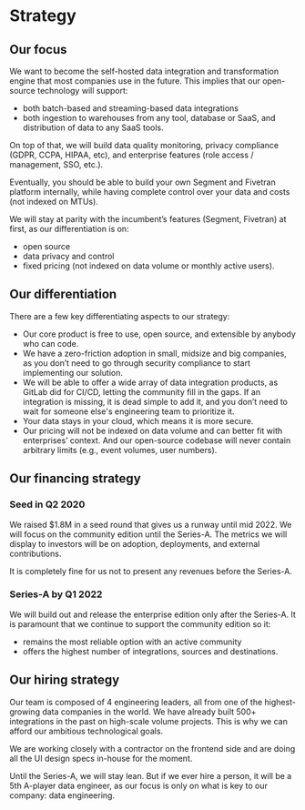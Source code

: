 # Strategy

## **Our focus**

We want to become the self-hosted data integration and transformation engine that most companies use in the future. This implies that our open-source technology will support:

* both batch-based and streaming-based data integrations
* both ingestion to warehouses from any tool, database or SaaS, and distribution of data to any SaaS tools.

On top of that, we will build data quality monitoring, privacy compliance \(GDPR, CCPA, HIPAA, etc\), and enterprise features \(role access / management, SSO, etc.\).

Eventually, you should be able to build your own Segment and Fivetran platform internally, while having complete control over your data and costs \(not indexed on MTUs\). 

We will stay at parity with the incumbent’s features \(Segment, Fivetran\) at first, as our differentiation is on:

* open source
* data privacy and control
* fixed pricing \(not indexed on data volume or monthly active users\). 

## **Our differentiation**

There are a few key differentiating aspects to our strategy:

* Our core product is free to use, open source, and extensible by anybody who can code. 
* We have a zero-friction adoption in small, midsize and big companies, as you don’t need to go through security compliance to start implementing our solution.
* We will be able to offer a wide array of data integration products, as GitLab did for CI/CD, letting the community fill in the gaps. If an integration is missing, it is dead simple to add it, and you don’t need to wait for someone else's engineering team to prioritize it.
* Your data stays in your cloud, which means it is more secure.
* Our pricing will not be indexed on data volume and can better fit with enterprises’ context. And our open-source codebase will never contain arbitrary limits \(e.g., event volumes, user numbers\).

## **Our financing strategy**

### **Seed in Q2 2020**

We raised $1.8M in a seed round that gives us a runway until mid 2022. We will focus on the community edition until the Series-A. The metrics we will display to investors will be on adoption, deployments, and external contributions.

It is completely fine for us not to present any revenues before the Series-A. 

### **Series-A by Q1 2022**

We will build out and release the enterprise edition only after the Series-A. It is paramount that we continue to support the community edition so it:

* remains the most reliable option with an active community
* offers the highest number of integrations, sources and destinations. 

## **Our hiring strategy**

Our team is composed of 4 engineering leaders, all from one of the highest-growing data companies in the world. We have already built 500+ integrations in the past on high-scale volume projects. This is why we can afford our ambitious technological goals. 

We are working closely with a contractor on the frontend side and are doing all the UI design specs in-house for the moment. 

Until the Series-A, we will stay lean. But if we ever hire a person, it will be a 5th A-player data engineer, as our focus is only on what is key to our company: data engineering.

